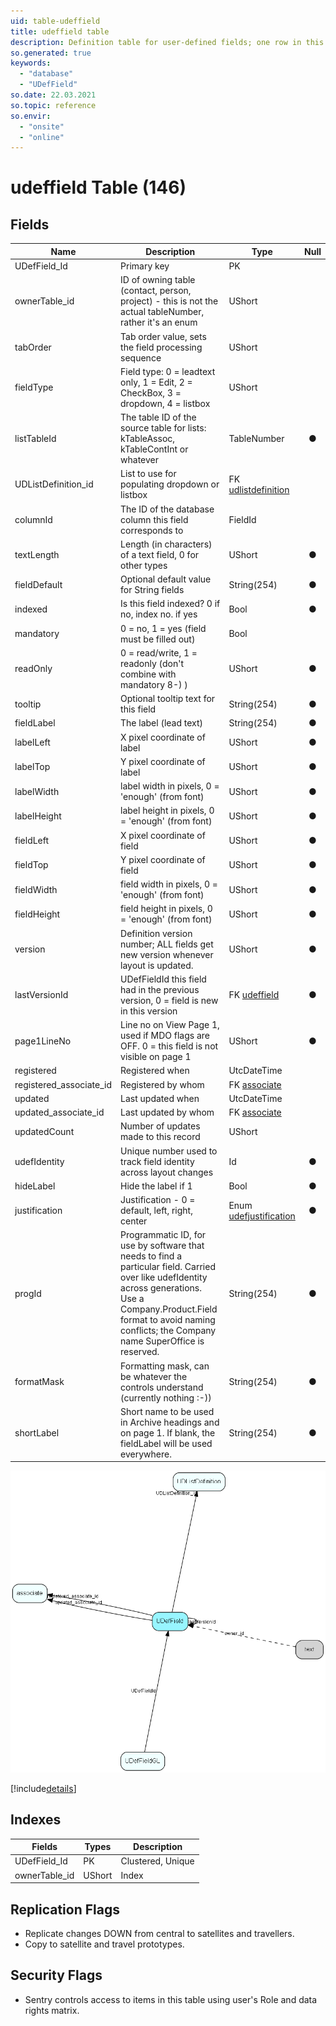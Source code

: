 ```yaml
---
uid: table-udeffield
title: udeffield table
description: Definition table for user-defined fields; one row in this table corresponds to one generation of one field. The user defined fields that are in use, and earlier versions of user defined fields. ColumnId refers to the field type; see UDXXXSmall or UDXXXLarge for the referring ID.  Preferences prefsection=&apos;System&apos;, prefkey=&apos;CurrentUdefVersioncontact&apos;  (or CurrentUdefVersionperson, project, sale), gives you the current version of user defined fields.  prefkey=&apos;AdminUdefVersion&lt;...&gt;&apos; gives you the current version that&apos;s being edited. If Current version = admin version, no editing has been done since the last Publish of user defined field was performed.
so.generated: true
keywords:
  - "database"
  - "UDefField"
so.date: 22.03.2021
so.topic: reference
so.envir:
  - "onsite"
  - "online"
---
```


# udeffield Table (146)

## Fields

| Name | Description | Type | Null |
|------|-------------|------|:----:|
|UDefField\_Id|Primary key|PK| |
|ownerTable\_id|ID of owning table (contact, person, project) - this is not the actual tableNumber, rather it&apos;s an enum|UShort| |
|tabOrder|Tab order value, sets the field processing sequence|UShort| |
|fieldType|Field type: 0 = leadtext only, 1 = Edit, 2 = CheckBox, 3 = dropdown, 4 = listbox|UShort| |
|listTableId|The table ID of the source table for lists: kTableAssoc, kTableContInt or whatever|TableNumber|&#x25CF;|
|UDListDefinition\_id|List to use for populating dropdown or listbox|FK [udlistdefinition](udlistdefinition.md)| |
|columnId|The ID of the database column this field corresponds to|FieldId| |
|textLength|Length (in characters) of a text field, 0 for other types|UShort|&#x25CF;|
|fieldDefault|Optional default value for String fields|String(254)|&#x25CF;|
|indexed|Is this field indexed? 0 if no, index no. if yes|Bool|&#x25CF;|
|mandatory|0 = no, 1 = yes (field must be filled out)|Bool| |
|readOnly|0 = read/write, 1 = readonly (don&apos;t combine with mandatory  8-) )|UShort|&#x25CF;|
|tooltip|Optional tooltip text for this field|String(254)|&#x25CF;|
|fieldLabel|The label (lead text)|String(254)|&#x25CF;|
|labelLeft|X pixel coordinate of label|UShort|&#x25CF;|
|labelTop|Y pixel coordinate of label|UShort|&#x25CF;|
|labelWidth|label width in pixels, 0 = &apos;enough&apos; (from font)|UShort|&#x25CF;|
|labelHeight|label height in pixels, 0 = &apos;enough&apos; (from font)|UShort|&#x25CF;|
|fieldLeft|X pixel coordinate of field|UShort|&#x25CF;|
|fieldTop|Y pixel coordinate of field|UShort|&#x25CF;|
|fieldWidth|field width in pixels, 0 = &apos;enough&apos; (from font)|UShort|&#x25CF;|
|fieldHeight|field height in pixels, 0 = &apos;enough&apos; (from font)|UShort|&#x25CF;|
|version|Definition version number; ALL fields get new version whenever layout is updated.|UShort|&#x25CF;|
|lastVersionId|UDefFieldId this field had in the previous version, 0 = field is new in this version|FK [udeffield](udeffield.md)|&#x25CF;|
|page1LineNo|Line no on View Page 1, used if MDO flags are OFF. 0 = this field is not visible on page 1|UShort|&#x25CF;|
|registered|Registered when|UtcDateTime| |
|registered\_associate\_id|Registered by whom|FK [associate](associate.md)| |
|updated|Last updated when|UtcDateTime| |
|updated\_associate\_id|Last updated by whom|FK [associate](associate.md)| |
|updatedCount|Number of updates made to this record|UShort| |
|udefIdentity|Unique number used to track field identity across layout changes|Id|&#x25CF;|
|hideLabel|Hide the label if 1|Bool|&#x25CF;|
|justification|Justification - 0 = default, left, right, center|Enum [udefjustification](enums/udefjustification.md)|&#x25CF;|
|progId|Programmatic ID, for use by software that needs to find a particular field. Carried over like udefIdentity across generations. Use a Company.Product.Field format to avoid naming conflicts; the Company name SuperOffice is reserved.|String(254)|&#x25CF;|
|formatMask|Formatting mask, can be whatever the controls understand (currently nothing :-))|String(254)|&#x25CF;|
|shortLabel|Short name to be used in Archive headings and on page 1. If blank, the fieldLabel will be used everywhere.|String(254)|&#x25CF;|


![UDefField table relationship diagram](./media/UDefField.png)

[!include[details](./includes/UDefField.md)]

## Indexes

| Fields | Types | Description |
|--------|-------|-------------|
|UDefField\_Id |PK |Clustered, Unique |
|ownerTable\_id |UShort |Index |

## Replication Flags

* Replicate changes DOWN from central to satellites and travellers.
* Copy to satellite and travel prototypes.

## Security Flags

* Sentry controls access to items in this table using user's Role and data rights matrix.

